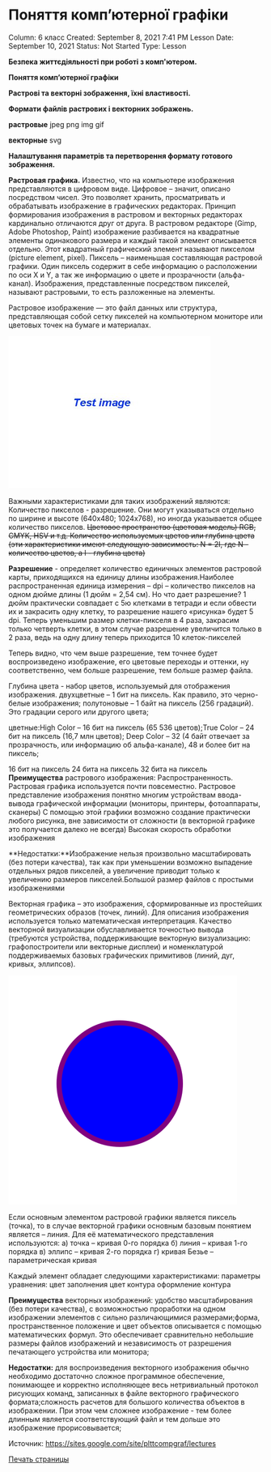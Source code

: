 # Поняття комп’ютерної графіки

Column: 6 класс
Created: September 8, 2021 7:41 PM
Lesson Date: September 10, 2021
Status: Not Started
Type: Lesson

**Безпека життєдіяльності при роботі з комп'ютером.** 

**Поняття комп’ютерної графіки**

**Растрові та векторні зображення, їхні властивості.** 

**Формати файлів растрових і векторних зображень.** 

**растровые**  jpeg png img gif 

**векторные** svg

**Налаштування параметрів та перетворення формату готового зображення.**

**Растровая графика.** Известно, что на компьютере изображения представляются в цифровом виде. Цифровое – значит, описано посредством чисел. Это позволяет хранить, просматривать и обрабатывать изображение в графических редакторах. 
Принцип формирования изображения в растровом и векторных редакторах кардинально отличаются друг от друга.
В растровом редакторе (Gimp, Adobe Photoshop, Paint) изображение разбивается на квадратные элементы одинакового размера и каждый такой элемент описывается отдельно. Этот квадратный графический элемент называют пикселом (picture element, pixel).
Пиксель – наименьшая составляющая растровой графики. Один пиксель содержит в себе информацию о расположении по оси Х и Y, а так же информацию о цвете и прозрачности (альфа-канал).
Изображения, представленные посредством пикселей, называют растровыми, то есть разложенные на элементы.

Растровое изображение — это файл данных или структура, представляющая собой сетку пикселей на компьютерном мониторе или цветовых точек на бумаге и материалах. 

![Test_image.jpg](./../img/Test_image.jpg)

Важными характеристиками для таких изображений являются:
Количество пикселов - разрешение. Они могут указываться отдельно по ширине и высоте (640х480; 1024х768), но иногда указывается общее количество пикселов. ~~Цветовое пространство (цветовая модель) RGB, CMYK, HSV  и т.д. Количество используемых цветов или глубина цвета (эти характеристики имеют следующую зависимость: N = 2I, где N - количество цветов, а I - глубина цвета)~~ 

**Разрешение** - определяет количество единичных элементов растровой карты, приходящихся на единицу длины изображения.Наиболее распространенная единица измерения – dpi – количество пикселов на одном дюйме длины (1 дюйм = 2,54 см).
Но что дает разрешение?
1 дюйм практически совпадает с 5ю клетками в тетради и если обвести их и закрасить одну клетку, то разрешение нашего «рисунка» будет 5 dpi.
Теперь уменьшим размер клетки-пикселя в 4 раза, закрасим только четверть клетки, в этом случае разрешение увеличится только в 2 раза, ведь на одну длину теперь приходится 10 клеток-пикселей 

Теперь видно, что чем выше разрешение, тем точнее будет воспроизведено изображение, его цветовые переходы и оттенки, ну соответственно, чем больше разрешение, тем больше размер файла.

Глубина цвета  -  набор цветов, используемый для отображения изображения.
двухцветные – 1 бит на пиксель. Как правило, это черно-белые изображения;
полутоновые – 1 байт на пиксель (256 градаций). Это градации серого или другого цвета;

цветные:High Color – 16 бит на пиксель (65 536 цветов);True Color – 24 бит на пиксель (16,7 млн цветов); Deep Color – 32 (4 байт отвечает за прозрачность, или информацию об альфа-канале), 48 и более бит на пиксель;

 16 бит на пиксель	24 бита на пиксель	 32 бита на пиксель **Преимущества** растрового изображения:
Распространенность. Растровая графика используется почти повсеместно. Растровое представление изображения понятно многим устройствам ввода-вывода графической информации (мониторы, принтеры, фотоаппараты, сканеры) С помощью этой графики возможно создание практически любого рисунка, вне зависимости от сложности (в векторной графике это получается далеко не всегда) Высокая скорость обработки изображения   

 **Недостатки:**Изображение нельзя произвольно масштабировать (без потери качества), так как при уменьшении возможно выпадение отдельных рядов пикселей, а увеличение приводит только к увеличению размеров пикселей.Большой размер файлов с простыми изображениями

Векторная графика – это изображения, сформированные из простейших геометрических образов (точек, линий). Для описания изображения используется только математическая интерпретация. Качество векторной визуализации обуславливается точностью вывода (требуются устройства, поддерживающие векторную визуализацию: графопостроители или векторные дисплеи) и номенклатурой поддерживаемых базовых графических примитивов (линий, дуг, кривых, эллипсов).

![Svg_example](./../img/Svg_example4.svg)

Если основным элементом растровой графики является пиксель (точка), то в случае векторной графики основным базовым понятием является – линия. Для её математического представления используются:
а) точка – кривая 0-го порядка
б) линия – кривая 1-го порядка
в) эллипс – кривая 2-го порядка
г) кривая Безье – параметрическая кривая

Каждый элемент обладает следующими характеристиками:
параметры уравнения: цвет заполнения цвет контура оформление контура

**Преимущества** векторных изображений:
удобство масштабирования (без потери качества), с возможностью проработки на одном изображении элементов с сильно различающимися размерами;форма, пространственное положение и цвет объектов описывается с помощью математических формул. Это обеспечивает сравнительно небольшие размеры файлов изображений и независимость от разрешения печатающего устройства или монитора; 

**Недостатки:**
для воспроизведения векторного изображения обычно необходимо достаточно сложное программное обеспечение, понимающее и корректно исполняющее весь нетривиальный протокол рисующих команд, записанных в файле векторного графического формата;сложность расчетов для большого количества объектов в изображении. При этом чем сложнее изображение - тем более длинным является соответствующий файл и тем дольше это изображение прорисовывается;

Источник: https://sites.google.com/site/plttcompgraf/lectures

<a  href="javascript:;" onclick="window.open(webspace.printUrl)">Печать страницы</a>